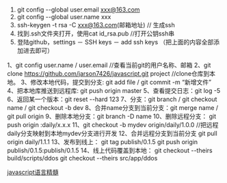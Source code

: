 # 
1. git config --global user.email xxx@163.com
2. git config --global user.name xxx
3. ssh-keygen -t rsa -C xxx@163.com(邮箱地址)      // 生成ssh
4. 找到.ssh文件夹打开，使用cat id_rsa.pub    //打开公钥ssh串
5. 登陆github，settings － SSH keys  － add ssh keys （把上面的内容全部添加进去即可）

1、git config user.name  /  user.email     //查看当前git的用户名称、邮箱
2、git clone https://github.com/jarson7426/javascript.git  project  //clone仓库到本地。
3、修改本地代码，提交到分支:  git add file   /   git commit -m “新增文件”
4、把本地库推送到远程库:  git push origin master
5、查看提交日志：git log -5
6、返回某一个版本：git reset --hard 123
7、分支：git branch / git checkout name  / git checkout -b dev
8、合并name分支到当前分支：git merge name   /   git pull origin
9、删除本地分支：git branch -D name
10、删除远程分支： git push origin  :daily/x.x.x
11、git checkout -b mydev origin/daily/1.0.0    //把远程daily分支映射到本地mydev分支进行开发
12、合并远程分支到当前分支 git pull origin daily/1.1.1
13、发布到线上：
    git tag publish/0.1.5
    git push origin publish/0.1.5:publish/0.1.5
14、线上代码覆盖到本地：
    git checkout --theirs build/scripts/ddos
    git checkout --theirs src/app/ddos

[javascript语言精髓](http://youbookee.com/2016/08/26/JavaScript-language-essence-booknote/)

